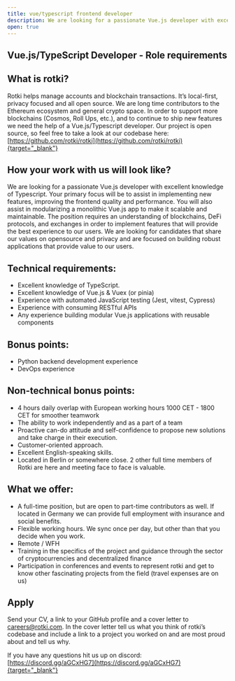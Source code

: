 ```yaml
---
title: vue/typescript frontend developer
description: We are looking for a passionate Vue.js developer with excellent knowledge of Typescript.
open: true
---
```


## Vue.js/TypeScript Developer - Role requirements

## What is rotki?

Rotki helps manage accounts and blockchain transactions. It’s local-first,
privacy focused and all open source. We are long time contributors to the
Ethereum ecosystem and general crypto space. In order to support more
blockchains (Cosmos, Roll Ups, etc.), and to continue to ship new features
we need the help of a Vue.js/Typescript developer. Our project is open
source, so feel free to take a look at our codebase here:
[https://github.com/rotki/rotki](https://github.com/rotki/rotki){target="_blank"}

## How your work with us will look like?

We are looking for a passionate Vue.js developer with excellent knowledge
of Typescript. Your primary focus will be to assist in implementing new
features, improving the frontend quality and performance. You will also
assist in modularizing a monolithic Vue.js app to make it scalable and
maintainable. The position requires an understanding of blockchains, DeFi
protocols, and exchanges in order to implement features that will provide
the best experience to our users. We are looking for candidates that share
our values on opensource and privacy and are focused on building robust
applications that provide value to our users.

## Technical requirements:

* Excellent knowledge of TypeScript.
* Excellent knowledge of Vue.js & Vuex (or pinia)
* Experience with automated JavaScript testing (Jest, vitest, Cypress)
* Experience with consuming RESTful APIs
* Any experience building modular Vue.js applications with reusable
  components

## Bonus points:

* Python backend development experience
* DevOps experience

## Non-technical bonus points:

* 4 hours daily overlap with European working hours 1000 CET - 1800 CET
  for smoother teamwork
* The ability to work independently and as a part of a team
* Proactive can-do attitude and self-confidence to propose new solutions
  and take charge in their execution.
* Customer-oriented approach.
* Excellent English-speaking skills.
* Located in Berlin or somewhere close. 2 other full time members of
  Rotki are here and meeting face to face is valuable.

## What we offer:

* A full-time position, but are open to part-time contributors as well.
  If located in Germany we can provide full employment with insurance
  and social benefits.
* Flexible working hours. We sync once per day, but other than that you
  decide when you work.
* Remote / WFH
* Training in the specifics of the project and guidance through the
  sector of cryptocurrencies and decentralized finance
* Participation in conferences and events to represent rotki and get to
  know other fascinating projects from the field (travel expenses are on
  us)

## Apply

Send your CV, a link to your GitHub profile and a cover letter to
careers@rotki.com. In the cover letter tell us what you think of rotki’s
codebase and include a link to a project you worked on and are most proud
about and tell us why.

If you have any questions hit us up on discord:
[https://discord.gg/aGCxHG7](https://discord.gg/aGCxHG7){target="_blank"}
